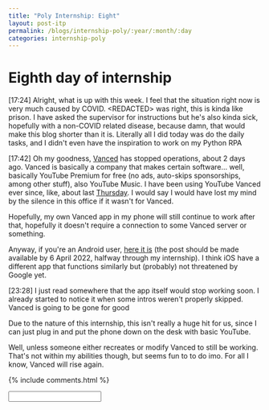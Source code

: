 ```yaml
---
title: "Poly Internship: Eight"
layout: post-itp
permalink: /blogs/internship-poly/:year/:month/:day
categories: internship-poly
---
```

# Eighth day of internship

<span class="timestamp">[17:24]</span> Alright, what is up with this week. I feel that the situation right now is very much caused by COVID. &lt;REDACTED&gt; was right, this is kinda like prison. I have asked the supervisor for instructions but he's also kinda sick, hopefully with a non-COVID related disease, because damn, that would make this blog shorter than it is. Literally all I did today was do the daily tasks, and I didn't even have the inspiration to work on my Python RPA

<span class="timestamp">[17:42]</span> Oh my goodness, <a href="https://vancedapp.com/" target="_blank">Vanced</a> has stopped operations, about 2 days ago. Vanced is basically a company that makes certain software... well, basically YouTube Premium for free (no ads, auto-skips sponsorships, among other stuff), also YouTube Music. I have been using YouTube Vanced ever since, like, about last [Thursday](https://arifhamed.github.io/blogs/internship-poly/2022/03/10). I would say I would have lost my mind by the silence in this office if it wasn't for Vanced. 

Hopefully, my own Vanced app in my phone will still continue to work after that, hopefully it doesn't require a connection to some Vanced server or something.

Anyway, if you're an Android user, <a href="https://arifhamed.github.io/resources/apk/Vanced" target="_blank">here it is</a> (the post should be made available by 6 April 2022, halfway through my internship). I think iOS have a different app that functions similarly but (probably) not threatened by Google yet.

<span class="timestamp">[23:28]</span> I just read somewhere that the app itself would stop working soon. I already started to notice it when some intros weren't properly skipped. Vanced is going to be gone for good

Due to the nature of this internship, this isn't really a huge hit for us, since I can just plug in and put the phone down on the desk with basic YouTube.

Well, unless someone either recreates or modify Vanced to still be working. That's not within my abilities though, but seems fun to to do imo. For all I know, Vanced will rise again.

{% include comments.html %}

<input id="password-input" type="password" class="form-control w-100 text-center" onkeyup="unlock()">

<span class="disable-selection" onclick="loadText()" style="color:#0001;display:none;">nothing deep happened today</span>
<span class="disable-selection" id="truth" style="display:none;">Once again, gonna spend some good time with the harvest group. The Word that was shared on Sunday was way too relatable.<br><br>The wilderness protects you from the enemies. The mountain forests deter the bandits, but the desert plains welcomes robbers. This internship is the mountain, like, uphill, but for all I know, this is most likely the best course for me in my life right now. <br><br>Perhaps I have found the purpose of my season now.<br>Here is what I shared about my season of wilderness now:<br><br>_Facing the Wilderness: <br>Currently, for three months, I face this thing I never thought I would dread: internship. There are many challenges that I face in this internship, the first one is the huge change in environment that caused me to have a mental breakdown after the first day. There is also the ever-looming loneliness that accompanies me this week. I won't want it to happen, but I know for a fact that the challenges may diversify in the near future (until late May). <br><br>So far, I am not one to take 'shortcuts' so fast, but ever since internship started, i began this habit that creates many alternate scenarios in my head that would point towards my ideal situation. I would subconsciously speculate and wish for a shortcut. I confess that I have considered cutting my internship short by doing something drastic. <br><br>The long way that God wants me to go is to simply just go through this internship, and also to not let myself go through the motion so fast through the 3 months. It was probably this recent sermon that made me realise that what I am going through is: <br>- still part of His purpose for me (to build character with God) <br>- the better way through the wilderness. <br><br>I really would've let this internship go if it wasn't for the community that I ever so dearly value in this church. My practical step is to really stay close to community and to really develope a desire for God in the workplace. One other thing I've decided to do also is to journal my thoughts everyday, as I really think that doing so will really stabilise my mind after a day._<br><br> Hope keeps on going</span>